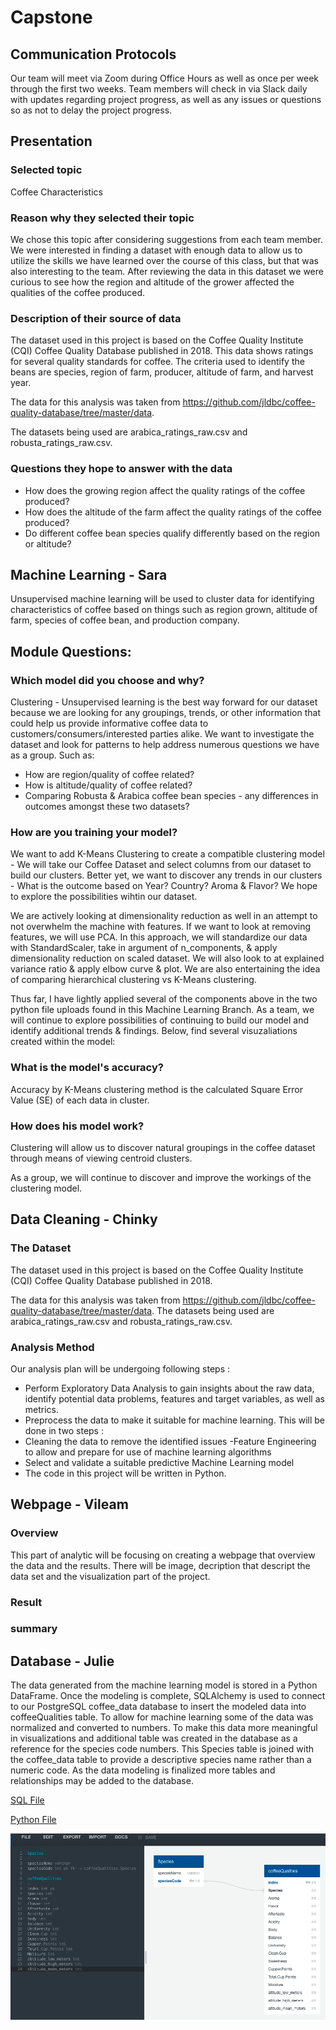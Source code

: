 # Capstone

## Communication Protocols

Our team will meet via Zoom during Office Hours as well as once per week through the first two weeks. Team members will check in via Slack daily with updates regarding project progress, as well as any issues or questions so as not to delay the project progress.

## Presentation

### Selected topic
Coffee Characteristics

### Reason why they selected their topic 
We chose this topic after considering suggestions from each team member. We were interested in finding a dataset with enough data to allow us to utilize the skills we have learned over the course of this class, but that was also interesting to the team. After reviewing the data in this dataset we were curious to see how the region and altitude of the grower affected the qualities of the coffee produced.

### Description of their source of data
The dataset used in this project is based on the Coffee Quality Institute (CQI) Coffee Quality Database published in 2018. This data shows ratings for several quality standards for coffee. The criteria used to identify the beans are species, region of farm, producer, altitude of farm, and harvest year.

The data for this analysis was taken from https://github.com/jldbc/coffee-quality-database/tree/master/data.

The datasets being used are arabica_ratings_raw.csv and robusta_ratings_raw.csv.

### Questions they hope to answer with the data
- How does the growing region affect the quality ratings of the coffee produced?
- How does the altitude of the farm affect the quality ratings of the coffee produced?
- Do different coffee bean species qualify differently based on the region or altitude?

## Machine Learning - Sara
Unsupervised machine learning will be used to cluster data for identifying characteristics of coffee based on things such as region grown, altitude of farm, species of coffee bean, and production company.

## Module Questions: 

### Which model did you choose and why?

Clustering - Unsupervised learning is the best way forward for our dataset because we are looking for any groupings, trends, or other information that could help us provide informative coffee data to customers/consumers/interested parties alike. We want to investigate the dataset and look for patterns to help address numerous questions we have as a group. Such as:

- How are region/quality of coffee related?
- How is altitude/quality of coffee related?
- Comparing Robusta & Arabica coffee bean species - any differences in outcomes amongst these two datasets?

### How are you training your model?

We want to add K-Means Clustering to create a compatible clustering model - We will take our Coffee Dataset and select columns from our dataset to build our clusters. Better yet, we want to discover any trends in our clusters - What is the outcome based on Year? Country? Aroma & Flavor? We hope to explore the possibilities wihtin our dataset. 

We are actively looking at dimensionality reduction as well in an attempt to not overwhelm the machine with features. If we want to look at removing features, we will use PCA. In this approach, we will standardize our data with StandardScaler, take in argument of n_components, & apply dimensionality reduction on scaled dataset. We will also look to at explained variance ratio & apply elbow curve & plot.  We are also entertaining the idea of comparing hierarchical clustering vs K-Means clustering. 

Thus far, I have lightly applied several of the components above in the two python file uploads found in this Machine Learning Branch. As a team, we will continue to explore possibilities of continuing to build our model and identify additional trends & findings. Below, find several visuzaliations created within the model:


### What is the model's accuracy?

Accuracy by K-Means clustering method is the calculated Square Error Value (SE) of each data in cluster.

### How does his model work?

Clustering will allow us to discover natural groupings in the coffee dataset through means of viewing centroid clusters. 

As a group, we will continue to discover and improve the workings of the clustering model. 

## Data Cleaning - Chinky

### The Dataset
The dataset used in this project is based on the Coffee Quality Institute (CQI) Coffee Quality Database published in 2018.

The data for this analysis was taken from https://github.com/jldbc/coffee-quality-database/tree/master/data.
The datasets being used are arabica_ratings_raw.csv and robusta_ratings_raw.csv.

### Analysis Method
Our analysis plan will be undergoing following steps :

- Perform Exploratory Data Analysis to gain insights about the raw data, identify potential data problems, features and target variables, as well as metrics.
- Preprocess the data to make it suitable for machine learning. This will be done in two steps :
- Cleaning the data to remove the identified issues
-Feature Engineering to allow and prepare for use of machine learning algorithms
- Select and validate a suitable predictive Machine Learning model
- The code in this project will be written in Python. 

## Webpage - Vileam
### Overview
  This part of analytic will be focusing on creating a webpage that overview the data and the results. There will be image, decription that descript the data set and the visualization part of the project.
  
### Result

### summary

## Database - Julie

The data generated from the machine learning model is stored in a Python DataFrame. Once the modeling is complete, SQLAlchemy is used to connect to our PostgreSQL coffee_data database to insert the modeled data into coffeeQualities table. To allow for machine learning some of the data was normalized and converted to numbers. To make this data more meaningful in visualizations and additional table was created in the database as a reference for the species code numbers. This Species table is joined with the coffee_data table to provide a descriptive species name rather than a numeric code. As the data modeling is finalized more tables and relationships may be added to the database.

[SQL File](https://github.com/jkannis/Capstone/blob/main/QuickDBD-coffeeQualities.sql)

[Python File](https://github.com/jkannis/Capstone/blob/main/DatabaseLoad.ipynb)

![Database ERD](https://github.com/jkannis/Capstone/blob/main/Resources/Hierarchical4_ERD.png)

